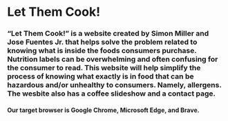 # Let Them Cook!

### “Let Them Cook!” is a website created by Simon Miller and Jose Fuentes Jr. that helps solve the problem related to knowing what is inside the foods consumers purchase. Nutrition labels can be overwhelming and often confusing for the consumer to read. This website will help simplify the process of knowing what exactly is in food that can be hazardous and/or unhealthy to consumers. Namely, allergens. The wesbite also has a coffee slideshow and a contact page.

#### Our target browser is Google Chrome, Microsoft Edge, and Brave. 